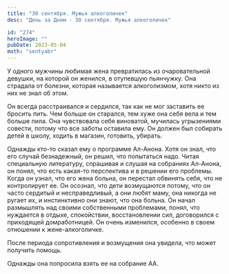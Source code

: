 ```yaml
---
title: "30 сентября. Мужья алкоголичек"
desc: "День за Днем - 30 сентября. Мужья алкоголичек"

id: "274"
heroImage: ""
pubDate: 2023-05-04
moth: "sentyabr"
---
```


У одного мужчины любимая жена превратилась из очаровательной девушки, на
которой он женился, в отупевшую пьянчужку. Она страдала от болезни, которая
называется алкоголизмом, хотя никто из них не знал об этом.

Он всегда расстраивался и сердился, так как не мог заставить ее бросить пить.
Чем больше он старался, тем хуже она себя вела и тем больше пила. Она
чувствовала себя виноватой, мучилась угрызениями совести, потому что все
заботы оставила ему. Он должен был собирать детей в школу, ходить в магазин,
готовить, убирать.

Однажды кто-то сказал ему о программе Ал-Анона. Хотя он знал, что его случай
безнадежный, он решил, что попытаться надо. Читая специальную литературу,
спрашивая и слушая на собраниях Ал-Анона, он понял, что есть какая-то
перспектива и в решении его проблемы. Когда он узнал, что его жена больна, он
перестал обвинять себя, что не контролирует ее. Он осознал, что дети
возмущаются потому, что он часто сердитый и несправедливый, а они любят маму,
она никогда не ругает их, и инстинктивно они знают, что она больна. Он начал
размышлять над своими собственными проблемами, понял, что нуждается в отдыхе,
спокойствии, восстановлении сил, договорился с приходящей домработницей. Он
очень изменился, особенно в своем отношении к жене-алкоголичке.

После периода сопротивления и возмущения она увидела, что может получить
помощь.

Однажды она попросила взять ее на собрание АА.
